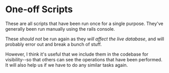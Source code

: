 # One-off Scripts

These are all scripts that have been run once for a single purpose. They've generally been run manually using the rails console.

These *should not* be run again as they *will affect the live database*, and will probably error out and break a bunch of stuff.

However, I think it's useful that we include them in the codebase for visibility--so that others can see the operations that have been performed. It will also help us if we have to do any similar tasks again.
